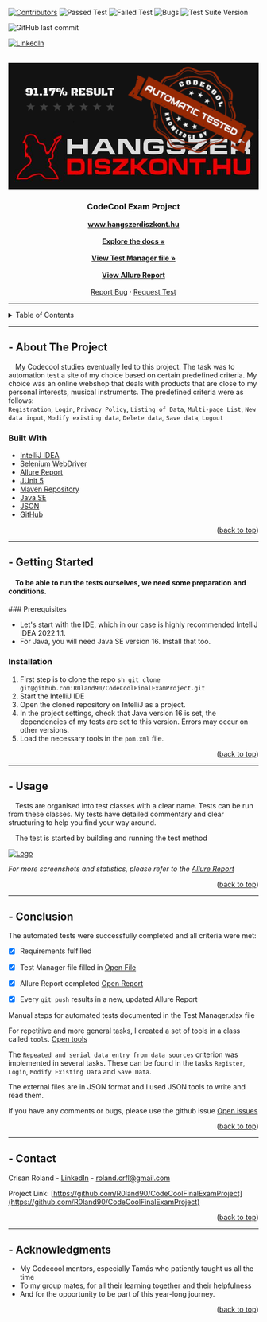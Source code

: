 <div id="top"></div>
<!--
*** Thanks for checking out the Best-README-Template. If you have a suggestion
*** that would make this better, please fork the repo and create a pull request
*** or simply open an issue with the tag "enhancement".
*** Don't forget to give the project a star!
*** Thanks again! Now go create something AMAZING! :D
-->



<!-- PROJECT SHIELDS -->
<!--
*** I'm using markdown "reference style" links for readability.
*** Reference links are enclosed in brackets [ ] instead of parentheses ( ).
*** See the bottom of this document for the declaration of the reference variables
*** for contributors-url, forks-url, etc. This is an optional, concise syntax you may use.
*** https://www.markdownguide.org/basic-syntax/#reference-style-links
-->
[![Contributors][contributors-shield]][contributors-url]
<img alt="Passed Test" src="https://img.shields.io/badge/Passed%20test-31-green?style=for-the-badge">
<img alt="Failed Test" src="https://img.shields.io/badge/Failed%20test-3-red?style=for-the-badge">
<img alt="Bugs" src="https://img.shields.io/badge/Bugs-4-orange?style=for-the-badge">
<img alt="Test Suite Version" src="https://img.shields.io/badge/Test suit version-2.12-darkblue?style=for-the-badge">

<img alt="GitHub last commit" src="https://img.shields.io/github/last-commit/R0land90/CodeCoolFinalExamProject?style=for-the-badge">

[![LinkedIn][linkedin-shield]][linkedin-url]

<!-- PROJECT LOGO -->
<br />
<div align="center">
  <a href="https://github.com/github_username/repo_name">
    <img src="images/logo.png" alt="Logo" class="responsive">
  </a>

<h3 align="center">CodeCool Exam Project</h3>

  <p align="center">
    <a href="https://hangszerdiszkont.hu"><strong>www.hangszerdiszkont.hu</strong></a>
    <br />
    <br />
    <a href="https://github.com/R0land90/CodeCoolFinalExamProject#readme"><strong>Explore the docs »</strong></a>
    <br />
    <br />
    <a href="https://docs.google.com/spreadsheets/d/1UBBZAuH0J5V6GjJOi3nL8mq-TLWs1g8t2Musju8R_m4/edit?usp=sharing"><strong>View Test Manager file »</strong></a>
    <br />
    <br />
    <a href="https://r0land90.github.io/CodeCoolFinalExamProject/20/"><strong>View Allure Report</strong></a>
    <br />
    <br />
    <a href="https://github.com/R0land90/CodeCoolFinalExamProject/issues">Report Bug</a>
    ·
    <a href="https://github.com/R0land90/CodeCoolFinalExamProject/issues">Request Test</a>
  </p>
</div>

<HR>

<!-- TABLE OF CONTENTS -->
<details>
  <summary>Table of Contents</summary>
  <ol>
    <li>
      <a href="#about-the-project">About The Project</a>
      <ul>
        <li><a href="#built-with">Built With</a></li>
      </ul>
    </li>
    <li>
      <a href="#getting-started">Getting Started</a>
      <ul>
        <li><a href="#prerequisites">Prerequisites</a></li>
        <li><a href="#installation">Installation</a></li>
      </ul>
    </li>
    <li><a href="#usage">Usage</a></li>
    <li><a href="#contributing">Contributing</a></li>
    <li><a href="#contact">Contact</a></li>
    <li><a href="#acknowledgments">Acknowledgments</a></li>
  </ol>
</details>


<HR>

<!-- ABOUT THE PROJECT -->
## - About The Project

&emsp;My Codecool studies eventually led to this project. The task was to automation test a site of my choice based on certain predefined criteria. My choice was an online webshop that deals with products that are close to my personal interests, musical instruments.
The predefined criteria were as follows: <br />  `Registration`, `Login`, `Privacy Policy`, `Listing of Data`, `Multi-page List`, `New data input`, `Modify existing data`, `Delete data`, `Save data`, `Logout`




### Built With


* [IntelliJ IDEA](https://www.jetbrains.com/)
* [Selenium WebDriver](https://www.selenium.dev/)
* [Allure Report](https://qameta.io/allure-report/)
* [JUnit 5](https://junit.org/junit5/)
* [Maven Repository](https://mvnrepository.com/)
* [Java SE](https://www.oracle.com/java/)
* [JSON](https://www.json.org/json-en.html)
* [GitHub](https://github.com/)

<p align="right">(<a href="#top">back to top</a>)</p>

<HR>

<!-- GETTING STARTED -->
## - Getting Started

<h4>&emsp;To be able to run the tests ourselves, we need some preparation and conditions.</h3>  
### Prerequisites
<ul>
   <li>Let's start with the IDE, which in our case is highly recommended IntelliJ IDEA 2022.1.1.</li>

<li>For Java, you will need Java SE version 16. Install that too.</li>
</ul>

### Installation

1. First step is to clone the repo
   ```sh git clone git@github.com:R0land90/CodeCoolFinalExamProject.git```
2. Start the IntelliJ IDE
3. Open the cloned repository on IntelliJ as a project.
4. In the project settings, check that Java version 16 is set, the dependencies of my tests are set to this version. Errors may occur on other versions.
5. Load the necessary tools in the `pom.xml` file.


<p align="right">(<a href="#top">back to top</a>)</p>

<HR>

<!-- USAGE EXAMPLES -->
## - Usage
&emsp;Tests are organised into test classes with a clear name. Tests can be run from these classes.
My tests have detailed commentary and clear structuring to help you find your way around.<br />
<p>&emsp;The test is started by building and running the test method</p>

<div align="left">
  <a href="https://hangszerdiszkont.hu">
    <img src="images/screenshotCode1.png" alt="Logo" width="800" height="1024">
  </a>

_For more screenshots and statistics, please refer to the [Allure Report](https://r0land90.github.io/CodeCoolFinalExamProject/20/)_

<p align="right">(<a href="#top">back to top</a>)</p>

<HR>

## - Conclusion
The automated tests were successfully completed and all criteria were met:<br />

- [x] Requirements fulfilled
- [x] Test Manager file filled in [Open File](https://docs.google.com/spreadsheets/d/1UBBZAuH0J5V6GjJOi3nL8mq-TLWs1g8t2Musju8R_m4/edit?usp=sharing)
- [x] Allure Report completed [Open Report](https://r0land90.github.io/CodeCoolFinalExamProject/20/)
- [x] Every `git push` results in a new, updated Allure Report <br />


Manual steps for automated tests documented in the Test Manager.xlsx file

For repetitive and more general tasks, I created a set of tools in a class called `tools`. [Open tools](https://github.com/R0land90/CodeCoolFinalExamProject/blob/main/src/main/java/Tools.java)

The `Repeated and serial data entry from data sources` criterion was implemented in several tasks. These can be found in the tasks `Register`, `Login`, `Modify Existing Data` and `Save Data`. <br>

The external files are in JSON format and I used JSON tools to write and read them.

If you have any comments or bugs, please use the github issue
[Open issues](https://github.com/R0land90/CodeCoolFinalExamProject/issues)

<p align="right">(<a href="#top">back to top</a>)</p>

<HR>

<!-- CONTACT -->
## - Contact

Crisan Roland - [LinkedIn](https://www.linkedin.com/in/roland-crisan-9729b554/) - roland.crfl@gmail.com

Project Link: [https://github.com/R0land90/CodeCoolFinalExamProject](https://github.com/R0land90/CodeCoolFinalExamProject)

<p align="right">(<a href="#top">back to top</a>)</p>

<HR>

<!-- ACKNOWLEDGMENTS -->
## - Acknowledgments

* My Codecool mentors, especially Tamás who patiently taught us all the time
* To my group mates, for all their learning together and their helpfulness
* And for the opportunity to be part of this year-long journey.

<p align="right">(<a href="#top">back to top</a>)</p>



<!-- MARKDOWN LINKS & IMAGES -->
<!-- https://www.markdownguide.org/basic-syntax/#reference-style-links -->
[contributors-shield]: https://img.shields.io/badge/TEST_STATUS-91.17-green?style=for-the-badge
[contributors-url]: https://github.com/github_username/repo_name/graphs/contributors
[forks-shield]: https://img.shields.io/github/forks/github_username/repo_name.svg?style=for-the-badge
[forks-url]: https://github.com/github_username/repo_name/network/members
[issues-shield]: https://img.shields.io/github/issues/github_username/repo_name.svg?style=for-the-badge
[issues-url]: https://github.com/github_username/repo_name/issues
[linkedin-shield]: https://img.shields.io/badge/-LinkedIn-black.svg?style=for-the-badge&logo=linkedin&colorB=555
[linkedin-url]: https://www.linkedin.com/in/roland-crisan-9729b554/
[product-screenshot]: images/screenshot.png
